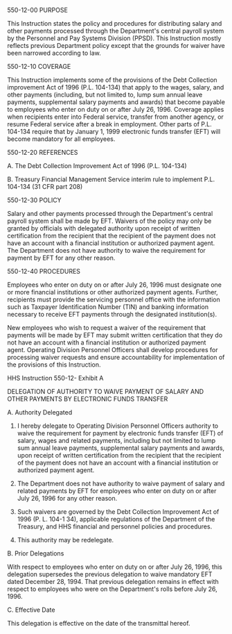 550-12-00    PURPOSE

This Instruction states the policy and procedures for distributing salary and other payments processed through the Department's central payroll system by the Personnel and Pay Systems Division (PPSD).  This Instruction mostly reflects previous Department policy except that the grounds for waiver have been narrowed according to law.

550-12-10     COVERAGE

This Instruction implements some of the provisions of the Debt Collection improvement Act of 1996 (P.L. 104-134) that apply to the wages, salary, and other payments (including, but not limited to, lump sum annual leave payments, supplemental salary payments and awards) that become payable to employees who enter on duty on or after July 26, 1996. Coverage applies when recipients enter into Federal service, transfer from another agency, or resume Federal service after a break in employment.  Other parts of P.L. 104-134 require that by January 1, 1999 electronic funds transfer (EFT) will become mandatory for all employees.

550-12-20     REFERENCES

A. The Debt Collection Improvement Act of 1996 (P.L. 104-134)

B. Treasury Financial Management Service interim rule to implement P.L. 104-134 (31 CFR part 208)

550-12-30     POLICY

Salary and other payments processed through the Department's central payroll system shall be made by EFT. Waivers of the policy may only be granted by officials with delegated authority upon receipt of written certification from the recipient that the recipient of the payment does not have an account with a financial institution or authorized payment agent. The Department does not have authority to waive the requirement for payment by EFT for any other reason.

550-12-40     PROCEDURES

Employees who enter on duty on or after July 26, 1996 must designate one or more financial institutions or other authorized payment agents. Further, recipients must provide the servicing personnel office with the information such as Taxpayer Identification Number (TIN) and banking information necessary to receive EFT payments through the designated institution(s).

New employees who wish to request a waiver of the requirement that payments will be made by EFT may submit written certification that they do not have an account with a financial institution or authorized payment agent. Operating Division Personnel Officers shall develop procedures for processing waiver requests and ensure accountability for implementation of the provisions of this Instruction.

 

HHS Instruction 550-12- Exhibit A

DELEGATION OF AUTHORITY TO WAIVE PAYMENT OF SALARY
AND OTHER PAYMENTS BY ELECTRONIC FUNDS TRANSFER

A.	Authority Delegated
	
1.	I hereby delegate to Operating Division Personnel Officers authority to waive the requirement for payment by electronic funds transfer (EFT) of salary, wages and related payments, including but not limited to lump sum annual leave payments, supplemental salary payments and awards, upon receipt of written certification from the recipient that the recipient of the payment does not have an account with a financial institution or authorized payment agent.
	
2.	The Department does not have authority to waive payment of salary and related payments by EFT for employees who enter on duty on or after July 26, 1996 for any other reason.
	
3.	Such waivers are governed by the Debt Collection Improvement Act of 1996 (P. L. 104-1 34), applicable regulations of the Department of the Treasury, and HHS financial and personnel policies and procedures.
	
4.	This authority may be redelegate.
	
B.	Prior Delegations

With respect to employees who enter on duty on or after July 26, 1996, this delegation supersedes the previous delegation to waive mandatory EFT dated December 28, 1994. That previous delegation remains in effect with respect to employees who were on the Department's rolls before July 26, 1996.
	
C.	Effective Date

This delegation is effective on the date of the transmittal hereof.

